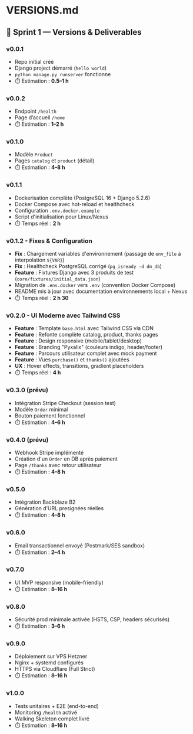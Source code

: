 # VERSIONS.md

## 🚀 Sprint 1 — Versions & Deliverables

### v0.0.1
- Repo initial créé
- Django project démarré (`hello world`)
- `python manage.py runserver` fonctionne
- ⏱️ Estimation : **0.5–1 h**

### v0.0.2
- Endpoint `/health`
- Page d’accueil `/home`
- ⏱️ Estimation : **1–2 h**

### v0.1.0
- Modèle `Product`
- Pages `catalog` et `product` (détail)
- ⏱️ Estimation : **4–8 h**

### v0.1.1
- Dockerisation complète (PostgreSQL 16 + Django 5.2.6)
- Docker Compose avec hot-reload et healthcheck
- Configuration `.env.docker.example`
- Script d'initialisation pour Linux/Nexus
- ⏱️ Temps réel : **2 h**

### v0.1.2 - Fixes & Configuration
- **Fix** : Chargement variables d'environnement (passage de `env_file` à interpolation `${VAR}`)
- **Fix** : Healthcheck PostgreSQL corrigé (`pg_isready -d dm_db`)
- **Feature** : Fixtures Django avec 3 produits de test (`core/fixtures/initial_data.json`)
- Migration de `.env.docker` vers `.env` (convention Docker Compose)
- README mis à jour avec documentation environnements local + Nexus
- ⏱️ Temps réel : **2 h 30**

### v0.2.0 - UI Moderne avec Tailwind CSS
- **Feature** : Template `base.html` avec Tailwind CSS via CDN
- **Feature** : Refonte complète catalog, product, thanks pages
- **Feature** : Design responsive (mobile/tablet/desktop)
- **Feature** : Branding "Pyxalix" (couleurs indigo, header/footer)
- **Feature** : Parcours utilisateur complet avec mock payment
- **Feature** : Vues `purchase()` et `thanks()` ajoutées
- **UX** : Hover effects, transitions, gradient placeholders
- ⏱️ Temps réel : **4 h**

### v0.3.0 (prévu)
- Intégration Stripe Checkout (session test)
- Modèle `Order` minimal
- Bouton paiement fonctionnel
- ⏱️ Estimation : **4–6 h**

### v0.4.0 (prévu)
- Webhook Stripe implémenté
- Création d'un `Order` en DB après paiement
- Page `/thanks` avec retour utilisateur
- ⏱️ Estimation : **4–8 h**

### v0.5.0
- Intégration Backblaze B2
- Génération d’URL presignées réelles
- ⏱️ Estimation : **4–8 h**

### v0.6.0
- Email transactionnel envoyé (Postmark/SES sandbox)
- ⏱️ Estimation : **2–4 h**

### v0.7.0
- UI MVP responsive (mobile-friendly)
- ⏱️ Estimation : **8–16 h**

### v0.8.0
- Sécurité prod minimale activée (HSTS, CSP, headers sécurisés)
- ⏱️ Estimation : **3–6 h**

### v0.9.0
- Déploiement sur VPS Hetzner
- Nginx + systemd configurés
- HTTPS via Cloudflare (Full Strict)
- ⏱️ Estimation : **8–16 h**

### v1.0.0
- Tests unitaires + E2E (end-to-end)
- Monitoring `/health` activé
- Walking Skeleton complet livré
- ⏱️ Estimation : **8–16 h**
